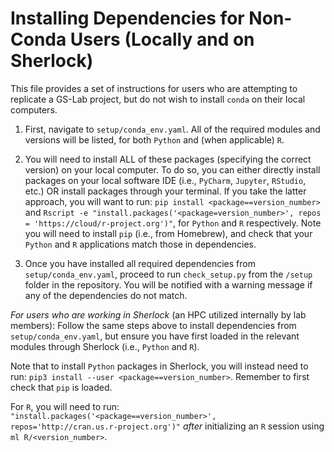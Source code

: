 # Installing Dependencies for Non-Conda Users (Locally and on Sherlock)

This file provides a set of instructions for users who are attempting to replicate a
GS-Lab project, but do not wish to install `conda` on their local computers.

1. First, navigate to `setup/conda_env.yaml`. All of the required modules and versions
will be listed, for both `Python` and (when applicable) `R`.

2. You will need to install ALL of these packages (specifying the correct version) on
your local computer. To do so, you can either directly install packages on your local
software IDE (i.e., `PyCharm`, `Jupyter`, `RStudio`, etc.) OR install packages through your terminal. If you take the latter approach, you will want to run: `pip install <package==version_number>` and `Rscript -e "install.packages('<package=version_number>', repos = 'https://cloud/r-project.org')"`, for `Python` and `R` respectively. Note you will need to install `pip` (i.e., from Homebrew), and check that your `Python` and `R` applications match those in dependencies.

3. Once you have installed all required dependencies from `setup/conda_env.yaml`, proceed to
run `check_setup.py` from the `/setup` folder in the repository. You will be notified with a
warning message if any of the dependencies do not match.

_For users who are working in Sherlock_ (an HPC utilized internally by lab members):
Follow the same steps above to install dependencies from `setup/conda_env.yaml`,
but ensure you have first loaded in the relevant modules through Sherlock (i.e., `Python` and `R`).

Note that to install `Python` packages in Sherlock, you will instead need to run:
`pip3 install --user <package==version_number>`. Remember to first check that `pip` is loaded.

For `R`, you will need to run: `"install.packages('<package==version_number>', repos='http://cran.us.r-project.org')"` _after_ initializing an `R` session using `ml R/<version_number>`.

